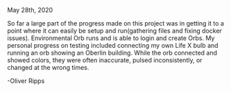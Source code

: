 May 28th, 2020

So far a large part of the progress made on this project was in getting it to a point where it can easily be setup and run(gathering files and fixing docker issues). Environmental Orb runs and is able to login and create Orbs. My personal progress on testing included connecting my own Life X bulb and running an orb showing an Oberlin building. While the orb connected and showed colors, they were often inaccurate, pulsed inconsistently, or changed at the wrong times.

-Oliver Ripps
